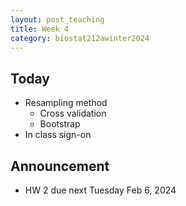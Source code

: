 ```yaml
---
layout: post_teaching
title: Week 4
category: biostat212awinter2024
---
```


## Today

* Resampling method
	* Cross validation
	* Bootstrap
* In class sign-on


## Announcement


* HW 2 due next Tuesday Feb 6, 2024